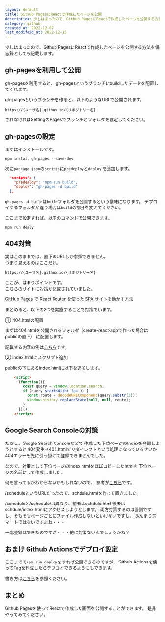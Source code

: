 ```yaml
---
layout: default
title: Github PagesにReactで作成したページを公開
description: 少しはまったので、Github PagesにReactで作成したページを公開する方法を記載します。
category: github
created_at: 2022-12-07
last_modifeid_at: 2022-12-15
---
```


少しはまったので、Github PagesにReactで作成したページを公開する方法を備忘録としても記載します。

## gh-pagesを利用して公開

gh-pagesを利用すると、
gh-pagesというブランチにbuildしたデータを配置してくれます。

gh-pagesというブランチを作ると、以下のようなURLで公開されます。

`https://{ユーザ名}.github.io/{リポジトリー名}`

されなければSettingのPagesでブランチとフォルダを設定してください。

## gh-pagesの設定

まずはインストールです。

```Shell
npm install gh-pages --save-dev
```

次に`package.json`の`scripts`に`predeploy`と`deploy`
を追加します。

```Json
  "scripts": {
    "predeploy": "npm run build",
    "deploy": "gh-pages -d build"
  },
```

`gh-pages -d build`は`build`フォルダを公開するという意味になります。
デプロイするフォルダが違う場合は`build`の部分を変えてください。

ここまで設定すれば、以下のコマンドで公開できます。

```Shell
npm run deply
```

## 404対策

実はこのままでは、直下のURLしか参照できません。  
つまり見えるのはここだけ。

`https://{ユーザ名}.github.io/{リポジトリー名}`

ここが、はまりポイントです。  
こちらのサイトに対策が記載されていました。

[GitHub Pages で React Router を使った SPA サイトを動かす方法](https://maku.blog/p/9u8it5f/)

まとめると、以下の2つを実施することで対策でいます。

① 404.htmlの配置

まずは404.htmlを公開されるフォルダ（create-react-appで作った場合はpublicの直下）
に配置します。

記載する内容の例は[こちら](https://github.com/mtaketani113/omu-karate-page/blob/main/public/404.html)です。

② index.htmlにスクリプト追加

publicの下にあるindex.htmlに以下を追加します。

```Html
    <script>
      (function(){
        const query = window.location.search;
        if (query.startsWith('?p=')) {
          const route = decodeURIComponent(query.substr(3));
          window.history.replaceState(null, null, route);
        }
      })();
    </script>
```

## Google Search Consoleの対策

ただし、Google Search Consoleなどで
作成した下位ページのIndexを登録しようとすると
404発生→404.htmlでリダイレクトという処理になっているせいか
404エラーを先に引っ掛けて登録できませんでした。

なので、対策として下位ページのindex.htmlをほぼコピーしたhtmlを
下位ページの名前にして作成しました。

何を言ってるかわからないかもしれないので、
参考が[こちら](https://github.com/mtaketani113/omu-karate-page/blob/main/public/schedule.html)です。

/scheduleというURLだったので、schdule.htmlを作って置きました。

/scheduleと/schedule/は異なり、前者はschdule.html 後者はschdule/index.htmlにアクセスしようとします。
両方対策するのは面倒ですし、そもそもページごとにファイル作成しないといけないですし、
あんまりスマートではないですよね・・・

一応登録はできたのですが・・・他に対策ないんでしょうかね？

## おまけ Github Actionsでデプロイ設定

ここまでで`npm run deploy`をすれば公開できるのですが、
Github Actionsを使ってTagを作成したらデプロイできるようにもできます。

書き方は[こちら](https://github.com/mtaketani113/omu-karate-page/blob/main/.github/workflows/deploy.yml)を参照ください。

## まとめ

Github Pagesを使ってReactで作成した画面を公開することができます。
是非やってみてください。